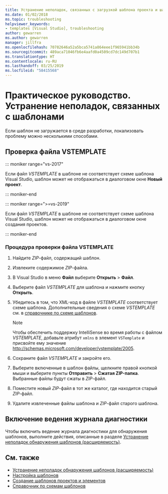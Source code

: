 ```yaml
---
title: Устранение неполадок, связанных с загрузкой шаблона проекта и шаблона элемента
ms.date: 01/02/2018
ms.topic: troubleshooting
helpviewer_keywords:
- templates [Visual Studio], troubleshooting
author: gewarren
ms.author: gewarren
manager: jillfra
ms.openlocfilehash: 70782646a52a5bca5741a864eee1f965941bb34b
ms.sourcegitcommit: 489aca71046fb6e4aafd0a4509cd7dc149d707b1
ms.translationtype: HT
ms.contentlocale: ru-RU
ms.lasthandoff: 03/25/2019
ms.locfileid: "58415568"
---
```

# <a name="how-to-troubleshoot-templates"></a>Практическое руководство. Устранение неполадок, связанных с шаблонами

Если шаблон не загружается в среде разработки, локализовать проблему можно несколькими способами.

## <a name="validate-the-vstemplate-file"></a>Проверка файла VSTEMPLATE

::: moniker range="vs-2017"

Если файл *VSTEMPLATE* в шаблоне не соответствует схеме шаблона Visual Studio, шаблон может не отображаться в диалоговом окне **Новый проект**.

::: moniker-end

::: moniker range=">=vs-2019"

Если файл *VSTEMPLATE* в шаблоне не соответствует схеме шаблона Visual Studio, шаблон может не отображаться в диалоговом окне создания проектов.

::: moniker-end

### <a name="to-validate-the-vstemplate-file"></a>Процедура проверки файла VSTEMPLATE

1. Найдите *ZIP*-файл, содержащий шаблон.

1. Извлеките содержимое *ZIP*-файла.

1. В Visual Studio в меню **Файл** выберите **Открыть** > **Файл**.

1. Выберите файл *VSTEMPLATE* для шаблона и нажмите кнопку **Открыть**.

1. Убедитесь в том, что XML-код в файле *VSTEMPLATE* соответствует схеме шаблона. Дополнительные сведения о схеме *VSTEMPLATE* см. в [справочнике по схеме шаблонов](../extensibility/visual-studio-template-schema-reference.md).

    > [!NOTE]
    > Чтобы обеспечить поддержку IntelliSense во время работы с файлом *VSTEMPLATE*, добавьте атрибут `xmlns` в элемент `VSTemplate` и присвойте ему значение http://schemas.microsoft.com/developer/vstemplate/2005.

1. Сохраните файл *VSTEMPLATE* и закройте его.

1. Выберите включенные в шаблон файлы, щелкните правой кнопкой мыши и выберите пункты **Отправить** > **Сжатая ZIP-папка**. Выбранные файлы будут сжаты в *ZIP*-файл.

1. Поместите новый *ZIP*-файл в тот же каталог, где находится старый *ZIP*-файл.

1. Удалите извлеченные файлы шаблона и *ZIP*-файл старого шаблона.

## <a name="enable-diagnostic-logging"></a>Включение ведения журнала диагностики

Чтобы включить ведение журнала диагностики для обнаружения шаблонов, выполните действия, описанные в разделе [Устранение неполадок обнаружения шаблонов (расширяемость)](../extensibility/troubleshooting-template-discovery.md).

## <a name="see-also"></a>См. также

- [Устранение неполадок обнаружения шаблонов (расширяемость)](../extensibility/troubleshooting-template-discovery.md)
- [Настройка шаблонов](../ide/customizing-project-and-item-templates.md)
- [Создание шаблонов проектов и элементов](../ide/creating-project-and-item-templates.md)
- [Справочник по схемам шаблонов](../extensibility/visual-studio-template-schema-reference.md)